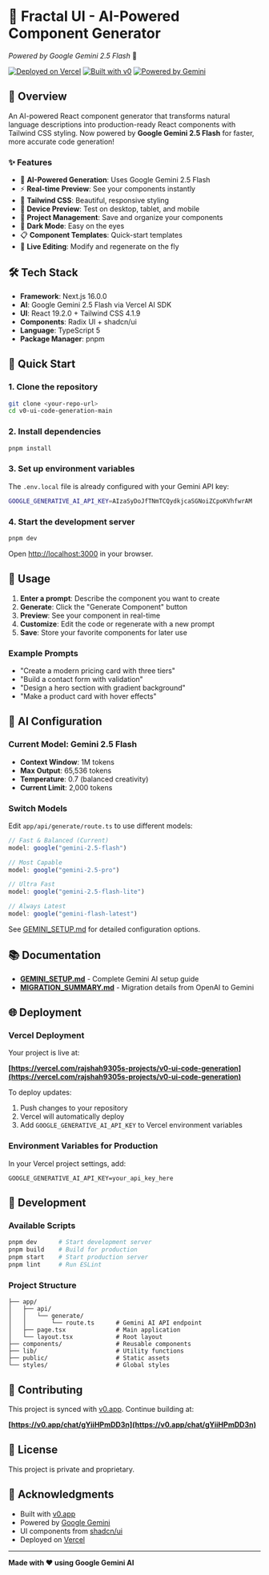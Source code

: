 # 🎨 Fractal UI - AI-Powered Component Generator

*Powered by Google Gemini 2.5 Flash* 🤖

[![Deployed on Vercel](https://img.shields.io/badge/Deployed%20on-Vercel-black?style=for-the-badge&logo=vercel)](https://vercel.com/rajshah9305s-projects/v0-ui-code-generation)
[![Built with v0](https://img.shields.io/badge/Built%20with-v0.app-black?style=for-the-badge)](https://v0.app/chat/gYiiHPmDD3n)
[![Powered by Gemini](https://img.shields.io/badge/Powered%20by-Google%20Gemini-4285F4?style=for-the-badge&logo=google)](https://ai.google.dev/)

## 🚀 Overview

An AI-powered React component generator that transforms natural language descriptions into production-ready React components with Tailwind CSS styling. Now powered by **Google Gemini 2.5 Flash** for faster, more accurate code generation!

### ✨ Features

- 🤖 **AI-Powered Generation**: Uses Google Gemini 2.5 Flash
- ⚡ **Real-time Preview**: See your components instantly
- 🎨 **Tailwind CSS**: Beautiful, responsive styling
- 📱 **Device Preview**: Test on desktop, tablet, and mobile
- 💾 **Project Management**: Save and organize your components
- 🌙 **Dark Mode**: Easy on the eyes
- 📋 **Component Templates**: Quick-start templates
- 🔄 **Live Editing**: Modify and regenerate on the fly

## 🛠️ Tech Stack

- **Framework**: Next.js 16.0.0
- **AI**: Google Gemini 2.5 Flash via Vercel AI SDK
- **UI**: React 19.2.0 + Tailwind CSS 4.1.9
- **Components**: Radix UI + shadcn/ui
- **Language**: TypeScript 5
- **Package Manager**: pnpm

## 🚀 Quick Start

### 1. Clone the repository

```bash
git clone <your-repo-url>
cd v0-ui-code-generation-main
```

### 2. Install dependencies

```bash
pnpm install
```

### 3. Set up environment variables

The `.env.local` file is already configured with your Gemini API key:

```bash
GOOGLE_GENERATIVE_AI_API_KEY=AIzaSyDoJfTNmTCQydkjcaSGNoiZCpoKVhfwrAM
```

### 4. Start the development server

```bash
pnpm dev
```

Open [http://localhost:3000](http://localhost:3000) in your browser.

## 🎯 Usage

1. **Enter a prompt**: Describe the component you want to create
2. **Generate**: Click the "Generate Component" button
3. **Preview**: See your component in real-time
4. **Customize**: Edit the code or regenerate with a new prompt
5. **Save**: Store your favorite components for later use

### Example Prompts

- "Create a modern pricing card with three tiers"
- "Build a contact form with validation"
- "Design a hero section with gradient background"
- "Make a product card with hover effects"

## 🤖 AI Configuration

### Current Model: Gemini 2.5 Flash

- **Context Window**: 1M tokens
- **Max Output**: 65,536 tokens
- **Temperature**: 0.7 (balanced creativity)
- **Current Limit**: 2,000 tokens

### Switch Models

Edit `app/api/generate/route.ts` to use different models:

```typescript
// Fast & Balanced (Current)
model: google("gemini-2.5-flash")

// Most Capable
model: google("gemini-2.5-pro")

// Ultra Fast
model: google("gemini-2.5-flash-lite")

// Always Latest
model: google("gemini-flash-latest")
```

See [GEMINI_SETUP.md](./GEMINI_SETUP.md) for detailed configuration options.

## 📚 Documentation

- **[GEMINI_SETUP.md](./GEMINI_SETUP.md)** - Complete Gemini AI setup guide
- **[MIGRATION_SUMMARY.md](./MIGRATION_SUMMARY.md)** - Migration details from OpenAI to Gemini

## 🌐 Deployment

### Vercel Deployment

Your project is live at:

**[https://vercel.com/rajshah9305s-projects/v0-ui-code-generation](https://vercel.com/rajshah9305s-projects/v0-ui-code-generation)**

To deploy updates:

1. Push changes to your repository
2. Vercel will automatically deploy
3. Add `GOOGLE_GENERATIVE_AI_API_KEY` to Vercel environment variables

### Environment Variables for Production

In your Vercel project settings, add:

```
GOOGLE_GENERATIVE_AI_API_KEY=your_api_key_here
```

## 🔧 Development

### Available Scripts

```bash
pnpm dev      # Start development server
pnpm build    # Build for production
pnpm start    # Start production server
pnpm lint     # Run ESLint
```

### Project Structure

```
├── app/
│   ├── api/
│   │   └── generate/
│   │       └── route.ts      # Gemini AI API endpoint
│   ├── page.tsx              # Main application
│   └── layout.tsx            # Root layout
├── components/               # Reusable components
├── lib/                      # Utility functions
├── public/                   # Static assets
└── styles/                   # Global styles
```

## 🤝 Contributing

This project is synced with [v0.app](https://v0.app). Continue building at:

**[https://v0.app/chat/gYiiHPmDD3n](https://v0.app/chat/gYiiHPmDD3n)**

## 📄 License

This project is private and proprietary.

## 🙏 Acknowledgments

- Built with [v0.app](https://v0.app)
- Powered by [Google Gemini](https://ai.google.dev/)
- UI components from [shadcn/ui](https://ui.shadcn.com/)
- Deployed on [Vercel](https://vercel.com)

---

**Made with ❤️ using Google Gemini AI**